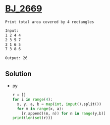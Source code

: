 # [BJ_2669](https://acmicpc.net/problem/2669)

```en
Print total area covered by 4 rectangles
```

```txt
Input:
1 2 4 4
2 3 5 7
3 1 6 5
7 3 8 6

Output: 26
```

## Solution

* py

  ```py
  r = []
  for i in range(4):
    x, y, a, b = map(int, input().split())
    for m in range(x, a):
      [r.append((m, n)) for n in range(y,b)]
  print(len(set(r)))
  ```
